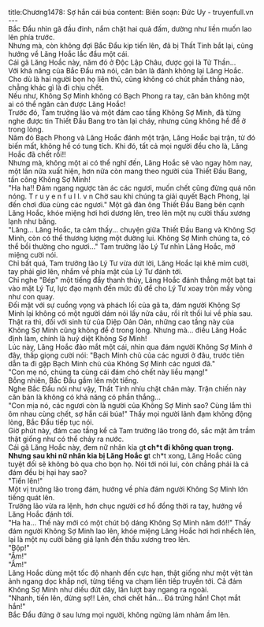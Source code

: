 title:Chương1478: Sợ hắn cái búa
content:
Biên soạn: Đức Uy - truyenfull.vn<br>---<br>Bắc Đẩu nhìn gã đầu đinh, nắm chặt hai quả đấm, dường như liền muốn lao lên phía trước.<br>Nhưng mà, còn không đợi Bắc Đẩu kịp tiến lên, đã bị Thất Tinh bắt lại, cũng hướng về Lăng Hoắc lắc đầu một cái.<br>Cái gã Lăng Hoắc này, năm đó ở Độc Lập Châu, được gọi là Tử Thần...<br>Với khả năng của Bắc Đẩu mà nói, căn bản là đánh không lại Lăng Hoắc. Cho dù là hai người bọn họ liên thủ, cũng không có chút phần thắng nào, chẳng khác gì là đi chịu chết.<br>Nếu như, Không Sợ Minh không có Bạch Phong ra tay, căn bản không một ai có thể ngăn cản được Lăng Hoắc!<br>Trước đó, Tam trưởng lão và một đám cao tầng Không Sợ Minh, đã từng nghe được tin Thiết Đầu Bang tro tàn lại cháy, nhưng cũng không hề để ở trong lòng.<br>Năm đó Bạch Phong và Lăng Hoắc đánh một trận, Lăng Hoắc bại trận, từ đó biến mất, không hề có tung tích. Khi đó, tất cả mọi người đều cho là, Lăng Hoắc đã chết rồi!!<br>Nhưng mà, không một ai có thể nghĩ đến, Lăng Hoắc sẽ vào ngay hôm nay, một lần nữa xuất hiện, hơn nữa còn mang theo người của Thiết Đầu Bang, tấn công Không Sợ Minh!<br>"Ha ha!! Đám ngang ngược tàn ác các ngươi, muốn chết cũng đừng quá nôn nóng. T r u y e n f u l l. v n Chờ sau khi chúng ta giải quyết Bạch Phong, lại đến chơi đùa cùng các ngươi." Một gã đàn ông Thiết Đầu Bang bên cạnh Lăng Hoắc, khóe miệng hơi hơi dương lên, treo lên một nụ cười thấu xương lạnh như băng.<br>"Lăng... Lăng Hoắc, ta cảm thấy... chuyện giữa Thiết Đầu Bang và Không Sợ Minh, còn có thể thương lượng một đường lui. Không Sợ Minh chúng ta, có thể bồi thường cho ngươi..." Tam trưởng lão Lý Tư nhìn Lăng Hoắc, mở miệng cười nói.<br>Chỉ bất quá, Tam trưởng lão Lý Tư vừa dứt lời, Lăng Hoắc lại khẽ mỉm cười, tay phải giơ lên, nhắm về phía mặt của Lý Tư đánh tới.<br>Chỉ nghe "Bép" một tiếng đầy thanh thúy, Lăng Hoắc đánh thẳng một bạt tai vào mặt Lý Tư, lực đạo mạnh đến mức đủ để cho Lý Tư xoay tròn mấy vòng như con quay.<br>Đối mặt với sự cuồng vọng và phách lối của gã ta, đám người Không Sợ Minh lại không có một người dám nói lấy nửa câu, rối rít thối lui về phía sau.<br>Thật ra thì, đối với sinh tử của Diệp Oản Oản, những cao tầng này của Không Sợ Minh cũng không để ở trong lòng. Nhưng mà... điều Lăng Hoắc định làm, chính là huỷ diệt Không Sợ Minh!<br>Lúc này, Lăng Hoắc đảo mắt một cái, nhìn qua đám người Không Sợ Minh ở đây, thấp giọng cười nói: "Bạch Minh chủ của các ngươi ở đâu, trước tiên dẫn ta đi gặp Bạch Minh chủ của Không Sợ Minh các ngươi đã."<br>"Con mẹ nó, chúng ta cùng cái đám chó chết này liều mạng!"<br>Bỗng nhiên, Bắc Đẩu gầm lên một tiếng.<br>Nghe Bắc Đẩu nói như vậy, Thất Tinh nhíu chặt chân mày. Trận chiến này căn bản là không có khả năng có phần thắng...<br>"Con mịa nó, các ngươi còn là người của Không Sợ Minh sao? Cùng lắm thì ôm nhau cùng chết, sợ hắn cái búa!" Thấy mọi người lãnh đạm không động lòng, Bắc Đẩu tiếp tục nói.<br>Giờ phút này, đám cao tầng kể cả Tam trưởng lão trong đó, sắc mặt âm trầm thật giống như có thể chảy ra nước.<br>Cái gã Lăng Hoắc này, đem nữ nhân kia g**t ch*t đi không quan trọng. Nhưng sau khi nữ nhân kia bị Lăng Hoắc g**t ch*t xong, Lăng Hoắc cũng tuyệt đối sẽ không bỏ qua cho bọn họ. Nói tới nói lui, còn chẳng phải là cả đám đều bị hại hay sao?<br>"Tiến lên!"<br>Một vị trưởng lão trong đám, hướng về phía đám người Không Sợ Minh lớn tiếng quát lên.<br>Trưởng lão vừa ra lệnh, hơn chục người cơ hồ đồng thời ra tay, hướng về Lăng Hoắc đánh tới.<br>"Ha ha... Thế này mới có một chút bộ dáng Không Sợ Minh năm đó!!" Thấy đám người Không Sợ Minh lao lên, khóe miệng Lăng Hoắc hơi hơi nhếch lên, lại là một nụ cười băng giá lạnh đến thấu xương treo lên.<br>"Bộp!"<br>"Ầm!"<br>"Ầm!"<br>Lăng Hoắc dùng một tốc độ nhanh đến cực hạn, thật giống như một vệt tàn ảnh ngang dọc khắp nơi, từng tiếng va chạm liên tiếp truyền tới. Cả đám Không Sợ Minh như diều đứt dây, lần lượt bay ngang ra ngoài.<br>"Nhanh, tiến lên, đừng sợ!! Lên, chơi chết hắn... Đá trứng hắn! Chọt mắt hắn!"<br>Bắc Đẩu đứng ở sau lưng mọi người, không ngừng lảm nhảm ầm lên.